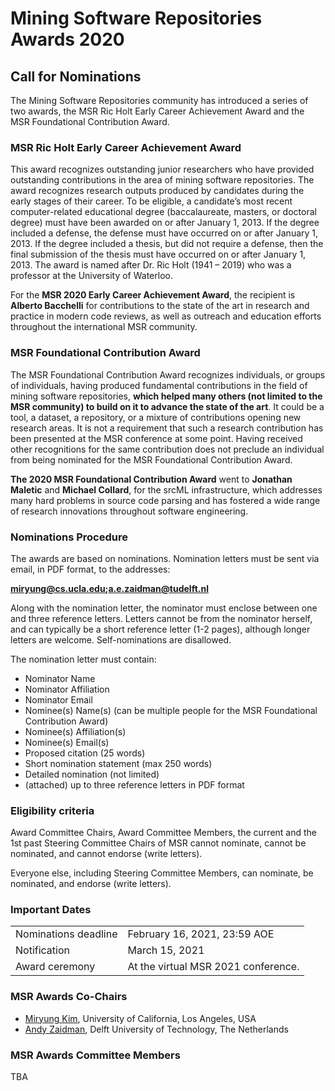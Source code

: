 # Mining Software Repositories Awards 2020

## Call for Nominations
The Mining Software Repositories community has introduced a series of two awards, the MSR Ric Holt Early Career Achievement Award and the MSR Foundational Contribution Award.

### MSR Ric Holt Early Career Achievement Award
This award recognizes outstanding junior researchers who have provided outstanding contributions in the area of mining software repositories. The award recognizes research outputs produced by candidates during the early stages of their career. To be eligible, a candidate’s most recent computer-related educational degree (baccalaureate, masters, or doctoral degree) must have been awarded on or after January 1, 2013. If the degree included a defense, the defense must have occurred on or after January 1, 2013. If the degree included a thesis, but did not require a defense, then the final submission of the thesis must have occurred on or after January 1, 2013. The award is named after Dr. Ric Holt (1941 – 2019) who was a professor at the University of Waterloo.

For the **MSR 2020 Early Career Achievement Award**, the recipient is **Alberto Bacchelli** for contributions to the state of the art in research and practice in modern code reviews, as well as outreach and education efforts throughout the international MSR community.

### MSR Foundational Contribution Award
The MSR Foundational Contribution Award recognizes individuals, or groups of individuals, having produced fundamental contributions in the field of mining software repositories, **which helped many others (not limited to the MSR community) to build on it to advance the state of the art**. It could be a tool, a dataset, a repository, or a mixture of contributions opening new research areas. It is not a requirement that such a research contribution has been presented at the MSR conference at some point. Having received other recognitions for the same contribution does not preclude an individual from being nominated for the MSR Foundational Contribution Award.

**The 2020 MSR Foundational Contribution Award** went to **Jonathan Maletic** and **Michael Collard**, for the srcML infrastructure, which addresses many hard problems in source code parsing and has fostered a wide range of research innovations throughout software engineering.

### Nominations Procedure

The awards are based on nominations. Nomination letters must be sent via email, in PDF format, to the addresses:

**miryung@cs.ucla.edu;a.e.zaidman@tudelft.nl**

Along with the nomination letter, the nominator must enclose between one and three reference letters. Letters cannot be from the nominator herself, and can typically be a short reference letter (1-2 pages), although longer letters are welcome. Self-nominations are disallowed.

The nomination letter must contain:

*	Nominator Name
*	Nominator Affiliation
*	Nominator Email
*	Nominee(s) Name(s) (can be multiple people for the MSR Foundational Contribution Award)
*	Nominee(s) Affiliation(s)
*	Nominee(s) Email(s)
*	Proposed citation (25 words)
*	Short nomination statement (max 250 words)
*	Detailed nomination (not limited)
* (attached) up to three reference letters in PDF format

### Eligibility criteria

Award Committee Chairs, Award Committee Members, the current and the 1st past Steering Committee Chairs of MSR cannot nominate, cannot be nominated, and cannot endorse (write letters).

Everyone else, including Steering Committee Members, can nominate, be nominated, and endorse (write letters).

### Important Dates

<table>
 <tr><td valign="top">Nominations&nbsp;deadline </td><td> February 16, 2021, 23:59 AOE </td></tr>
 <tr><td valign="top">Notification         </td><td> March 15, 2021 </td></tr>
 <tr><td valign="top">Award ceremony       </td><td> At the virtual MSR 2021 conference.  </td></tr>
</table>

### MSR Awards Co-Chairs

* <a href="http://web.cs.ucla.edu/~miryung/">Miryung Kim</a>, University of California, Los Angeles, USA
*	<a href="https://azaidman.github.io/">Andy Zaidman</a>, Delft University of Technology, The Netherlands

### MSR Awards Committee Members

TBA
